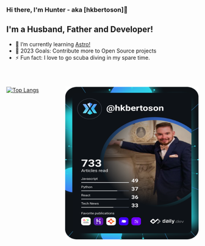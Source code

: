 ### Hi there, I'm Hunter - aka [hkbertoson]👋
## I'm a Husband, Father and Developer!
- 🌱 I’m currently learning [Astro!](https://github.com/withastro]) 
- 🥅 2023 Goals: Contribute more to Open Source projects
- ⚡ Fun fact: I love to go scuba diving in my spare time. 
<br>
<br>



<a href="https://app.daily.dev/hkbertoson"><img src="https://github.com/hkbertoson/hkbertoson/blob/main/devcard.svg" width="350" height = "400" align = "right" alt="Hunter Bertoson's Dev Card"/></a>


[![Top Langs](https://github-readme-stats.vercel.app/api/top-langs/?username=hkbertoson&layout=compact&theme=radical)](https://github.com/anuraghazra/github-readme-stats)


